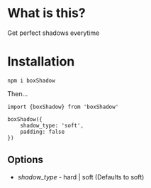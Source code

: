 # What is this?

Get perfect shadows everytime

# Installation

`npm i boxShadow`

Then...

```
import {boxShadow} from 'boxShadow'

boxShadow({
    shadow_type: 'soft',
    padding: false
})
```

## Options

* *shadow_type* - hard | soft (Defaults to soft)